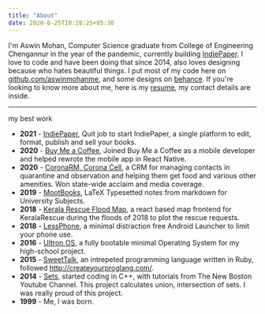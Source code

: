```yaml
---
title: "About"
date: 2020-6-25T10:28:25+05:30
---
```


I'm Aswin Mohan, Computer Science graduate from College of Engineering Chengannur in the year of the pandemic, currently building [IndiePaper](https://www.indiepaper.me). I love to code and have been doing that since 2014, also loves designing because who hates beautiful things. 
I put most of my code here on [github.com/aswinmohanme](https://github.com/aswinmohanme), and some designs on [behance](https://behance.net/aswinmmohanme).
If you're looking to know more about me, here is my [resume](https://drive.google.com/open?id=1Q4k0yis-Jx-i8KCF7d6iAtJZoaG2RTw-), my contact details are inside.

---

my best work

- **2021** - [IndiePaper](https://indiepaper.me), Quit job to start IndiePaper, a single platform to edit, format, publish and sell your books.
- **2020** - [Buy Me a Coffee](https://www.buymeacoffee.com/), Joined Buy Me a Coffee as a mobile developer and helped rewrote the mobile app in React Native.
- **2020** - [CoronaRM, Corona Cell](https://github.com/coronasafe/coronaRM), a CRM for managing contacts in quarantine and observation and helping them get food and various other amenities. Won state-wide acclaim and media coverage.
- **2019** - [MootBooks](https://github.com/moot-books/moot-KTU), LaTeX Typesetted notes from markdown for University Subjects.
- **2018** - [Kerala Rescue Flood Map](https://github.com/aswinmohanme/kerala-flood-map), a react based map frontend for KeralaRescue during the floods of 2018 to plot the rescue requests.
- **2018** - [LessPhone](https://play.google.com/store/apps/details?id=me.aswinmohan.nophone&hl=en_US), a minimal distraction free Android Launcher to limit your phone use.
- **2016** - [Ultron OS](https://github.com/aswinmohanme/ultronOS), a fully bootable minimal Operating System for my high-school project.
- **2015** - [SweetTalk](https://www.facebook.com/smalledtalker/videos/839002409489636), an intrepeted programming language written in Ruby, followed http://createyourproglang.com/.
- **2014** - [Sets](https://www.youtube.com/watch?v=u_aB9w4AxhY), started coding in C++, with tutorials from The New Boston Youtube Channel. This project calculates union, intersection of sets. I was really proud of this project.
- **1999** - Me, I was born.

